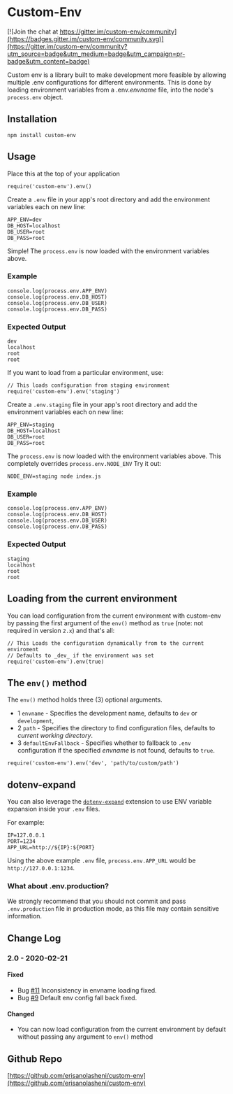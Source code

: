 # Custom-Env

[![Join the chat at https://gitter.im/custom-env/community](https://badges.gitter.im/custom-env/community.svg)](https://gitter.im/custom-env/community?utm_source=badge&utm_medium=badge&utm_campaign=pr-badge&utm_content=badge)

Custom env is a library built to make development more feasible by allowing multiple .env configurations for different environments. This is done by loading environment variables from a .env._envname_ file, into the node's `process.env` object.

## Installation

`npm install custom-env`

## Usage

Place this at the top of your application

```// Default configuration
require('custom-env').env()
```

Create a `.env` file in your app's root directory and add the environment variables each on new line:

```
APP_ENV=dev
DB_HOST=localhost
DB_USER=root
DB_PASS=root
```

Simple! The `process.env` is now loaded with the environment variables above.

### Example

```
console.log(process.env.APP_ENV)
console.log(process.env.DB_HOST)
console.log(process.env.DB_USER)
console.log(process.env.DB_PASS)
```

### Expected Output

```
dev
localhost
root
root
```

If you want to load from a particular environment, use:

```
// This loads configuration from staging environment
require('custom-env').env('staging')
```

Create a `.env.staging` file in your app's root directory and add the environment variables each on new line:

```
APP_ENV=staging
DB_HOST=localhost
DB_USER=root
DB_PASS=root
```

The `process.env` is now loaded with the environment variables above.
This completely overrides `process.env.NODE_ENV`
Try it out:

```
NODE_ENV=staging node index.js
```

### Example

```
console.log(process.env.APP_ENV)
console.log(process.env.DB_HOST)
console.log(process.env.DB_USER)
console.log(process.env.DB_PASS)
```

### Expected Output

```
staging
localhost
root
root
```

## Loading from the current environment

You can load configuration from the current environment with custom-env by passing the first argument of the `env()` method as `true` (note: not required in version `2.x`) and that's all:

```
// This Loads the configuration dynamically from to the current enviroment
// Defaults to _dev_ if the environment was set
require('custom-env').env(true)
```

## The `env()` method

The `env()` method holds three (3) optional arguments.
* 1 `envname` - Specifies the development name, defaults to `dev` or `development`,
* 2 `path` - Specifies the directory to find configuration files, defaults to _current working directory_.
* 3 `defaultEnvFallback` - Specifies whether to fallback to `.env` configuration if the specified _envname_ is not found, defaults to `true`.

```
require('custom-env').env('dev', 'path/to/custom/path')
```

## dotenv-expand

You can also leverage the [`dotenv-expand`](https://github.com/motdotla/dotenv-expand) extension to use ENV variable expansion inside your `.env` files.

For example:

```
IP=127.0.0.1
PORT=1234
APP_URL=http://${IP}:${PORT}
```

Using the above example `.env` file, `process.env.APP_URL` would be `http://127.0.0.1:1234`.


### What about .env.production?
We strongly recommend that you should not commit and pass `.env.production` file in production mode, as this file may contain sensitive information.


## Change Log
### 2.0 - 2020-02-21
#### Fixed
* Bug [#11](https://github.com/erisanolasheni/custom-env/issues/11) Inconsistency in envname loading fixed.
* Bug [#9](https://github.com/erisanolasheni/custom-env/issues/9) Default env config fall back fixed.

#### Changed
* You can now load configuration from the current environment by default without passing any argument to `env()` method


## Github Repo
[https://github.com/erisanolasheni/custom-env](https://github.com/erisanolasheni/custom-env)
